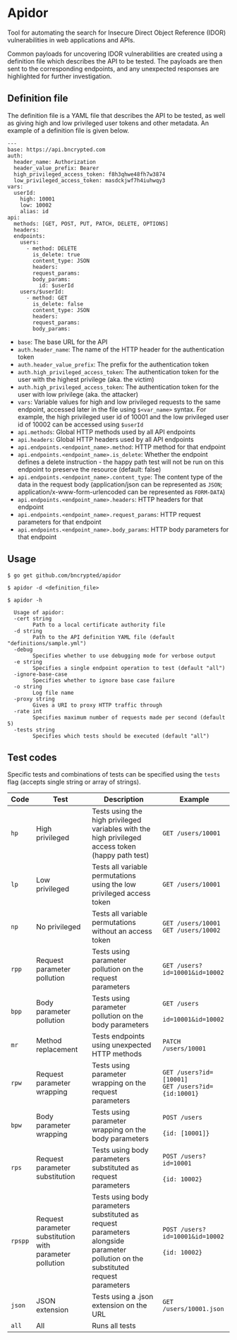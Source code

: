 # Apidor
Tool for automating the search for Insecure Direct Object Reference (IDOR) vulnerabilities in web applications and APIs.

Common payloads for uncovering IDOR vulnerabilities are created using a definition file which describes the API to be tested. The payloads are then sent to the corresponding endpoints, and any unexpected responses are highlighted for further investigation.

## Definition file
The definition file is a YAML file that describes the API to be tested, as well as giving high and low privileged user tokens and other metadata. An example of a definition file is given below.

```
---
base: https://api.bncrypted.com
auth:
  header_name: Authorization
  header_value_prefix: Bearer
  high_privileged_access_token: f8h3qhwe48fh7w3874
  low_privileged_access_token: masdckjwf7h4iuhwqy3
vars:
  userId:
    high: 10001
    low: 10002
    alias: id
api:
  methods: [GET, POST, PUT, PATCH, DELETE, OPTIONS]
  headers:
  endpoints:
    users:
      - method: DELETE
        is_delete: true
        content_type: JSON
        headers:
        request_params:
        body_params:
          id: $userId
    users/$userId:
      - method: GET
        is_delete: false
        content_type: JSON
        headers:
        request_params:
        body_params:
```

 * `base`: The base URL for the API
 * `auth.header_name`: The name of the HTTP header for the authentication token
 * `auth.header_value_prefix`: The prefix for the authentication token
 * `auth.high_privileged_access_token`: The authentication token for the user with the highest privilege (aka. the victim)
 * `auth.high_privileged_access_token`: The authentication token for the user with low privilege (aka. the attacker)
 * `vars`: Variable values for high and low privileged requests to the same endpoint, accessed later in the file using `$<var_name>` syntax. For example, the high privileged user id of 10001 and the low privileged user id of 10002 can be accessed using `$userId`
 * `api.methods`: Global HTTP methods used by all API endpoints
 * `api.headers`: Global HTTP headers used by all API endpoints
 * `api.endpoints.<endpoint_name>.method`: HTTP method for that endpoint
 * `api.endpoints.<endpoint_name>.is_delete`: Whether the endpoint defines a delete instruction - the happy path test will not be run on this endpoint to preserve the resource (default: false)
 * `api.endpoints.<endpoint_name>.content_type`: The content type of the data in the request body (application/json can be represented as `JSON`; application/x-www-form-urlencoded can be represented as `FORM-DATA`)
 * `api.endpoints.<endpoint_name>.headers`: HTTP headers for that endpoint
 * `api.endpoints.<endpoint_name>.request_params`: HTTP request parameters for that endpoint
 * `api.endpoints.<endpoint_name>.body_params`: HTTP body parameters for that endpoint

## Usage
```
$ go get github.com/bncrypted/apidor
```
```
$ apidor -d <definition_file>
```
```
$ apidor -h

  Usage of apidor:
  -cert string
    	Path to a local certificate authority file
  -d string
    	Path to the API definition YAML file (default "definitions/sample.yml")
  -debug
    	Specifies whether to use debugging mode for verbose output
  -e string
    	Specifies a single endpoint operation to test (default "all")
  -ignore-base-case
    	Specifies whether to ignore base case failure
  -o string
    	Log file name
  -proxy string
    	Gives a URI to proxy HTTP traffic through
  -rate int
    	Specifies maximum number of requests made per second (default 5)
  -tests string
    	Specifies which tests should be executed (default "all")
```

## Test codes
Specific tests and combinations of tests can be specified using the `tests` flag (accepts single string or array of strings).

| Code | Test | Description | Example |
| ---- | ---- | ----------- | ------- |
| `hp` | High privileged | Tests using the high privileged variables with the high privileged access token (happy path test) | `GET /users/10001` |
| `lp` | Low privileged | Tests all variable permutations using the low privileged access token | `GET /users/10001` |
| `np` | No privileged | Tests all variable permutations without an access token | `GET /users/10001`<br>`GET /users/10002` |
| `rpp` | Request parameter pollution | Tests using parameter pollution on the request parameters | `GET /users?id=10001&id=10002` |
| `bpp` | Body parameter pollution | Tests using parameter pollution on the body parameters | `GET /users`<br><br>`id=10001&id=10002` |
| `mr` | Method replacement | Tests endpoints using unexpected HTTP methods | `PATCH /users/10001` |
| `rpw` | Request parameter wrapping | Tests using parameter wrapping on the request parameters | `GET /users?id=[10001]`<br>`GET /users?id={id:10001}` |
| `bpw` | Body parameter wrapping | Tests using parameter wrapping on the body parameters | `POST /users`<br><br>`{id: [10001]}` |
| `rps` | Request parameter substitution | Tests using body parameters substituted as request parameters | `POST /users?id=10001`<br><br>`{id: 10002}` |
| `rpspp` | Request parameter substitution with parameter pollution | Tests using body parameters substituted as request parameters alongside parameter pollution on the substituted request parameters | `POST /users?id=10001&id=10002`<br><br>`{id: 10002}` |
| `json` | JSON extension | Tests using a .json extension on the URL | `GET /users/10001.json` |
| `all` | All | Runs all tests | |
